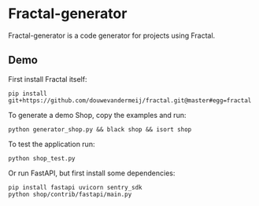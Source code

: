 # Fractal-generator

Fractal-generator is a code generator for projects using Fractal.

## Demo

First install Fractal itself:

    pip install git+https://github.com/douwevandermeij/fractal.git@master#egg=fractal

To generate a demo Shop, copy the examples and run:

    python generator_shop.py && black shop && isort shop

To test the application run:

    python shop_test.py

Or run FastAPI, but first install some dependencies:

    pip install fastapi uvicorn sentry_sdk
    python shop/contrib/fastapi/main.py